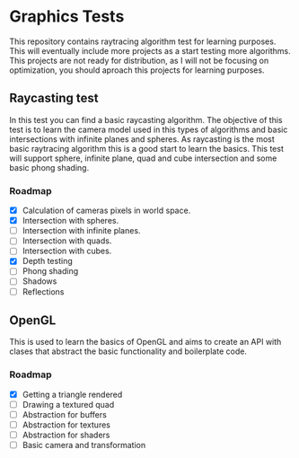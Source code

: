 # Graphics Tests
This repository contains raytracing algorithm test for learning purposes. This will eventually include more projects as a start testing more algorithms. This projects are not ready for distribution, as I will not be focusing on optimization, you should aproach this projects for learning purposes.

## Raycasting test
In this test you can find a basic raycasting algorithm. The objective of this test is to learn the camera model used in this types of algorithms and basic intersections with infinite planes and spheres. As raycasting is the most basic raytracing algorithm this is a good start to learn the basics. This test will support sphere, infinite plane, quad and cube intersection and some basic phong shading.

### Roadmap
* [X] Calculation of cameras pixels in world space.
* [X] Intersection with spheres.
* [ ] Intersection with infinite planes.
* [ ] Intersection with quads.
* [ ] Intersection with cubes.
* [X] Depth testing
* [ ] Phong shading
* [ ] Shadows
* [ ] Reflections

## OpenGL 
This is used to learn the basics of OpenGL and aims to create an API with clases that abstract the basic functionality and boilerplate code.

### Roadmap
* [X] Getting a triangle rendered
* [ ] Drawing a textured quad
* [ ] Abstraction for buffers
* [ ] Abstraction for textures
* [ ] Abstraction for shaders
* [ ] Basic camera and transformation

